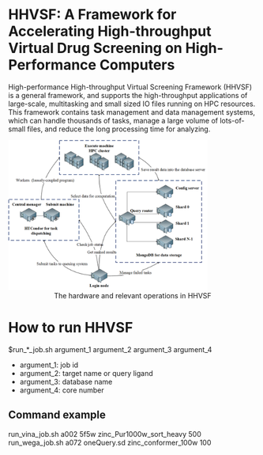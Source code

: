 # HHVSF: A Framework for Accelerating High-throughput Virtual Drug Screening on High-Performance Computers
High-performance High-throughput Virtual Screening Framework (HHVSF) is a general framework, and supports the high-throughput applications of large-scale, multitasking and small sized IO files running on HPC resources. This framework contains task management and data management systems, which can handle thousands of tasks, manage a large volume of lots-of-small files, and reduce the long processing time for analyzing.


<img src="https://github.com/pincher-chen/HHVSF/blob/master/data/screenshots/picture.png" width="80%" />
<center>The hardware and relevant operations in HHVSF</center>

# How to run HHVSF
$run_*_job.sh argument_1 argument_2 argument_3 argument_4
+ argument_1: job id
+ argument_2: target name or query ligand
+ argument_3: database name
+ argument_4: core number
## Command example
run_vina_job.sh a002 5f5w zinc_Pur1000w_sort_heavy 500 <br />
run_wega_job.sh a072 oneQuery.sd zinc_conformer_100w 100

